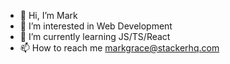 - 👋 Hi, I’m Mark
- 👀 I’m interested in Web Development
- 🌱 I’m currently learning JS/TS/React
- 📫 How to reach me markgrace@stackerhq.com

<!---
mgrace71190/mgrace71190 is a ✨ special ✨ repository because its `README.md` (this file) appears on your GitHub profile.
You can click the Preview link to take a look at your changes.
--->
